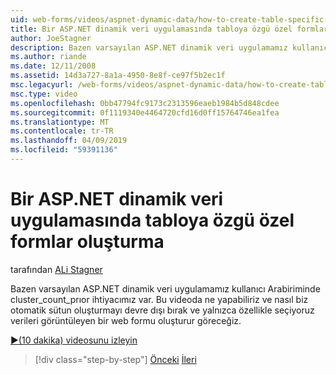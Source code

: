 ```yaml
---
uid: web-forms/videos/aspnet-dynamic-data/how-to-create-table-specific-custom-forms-in-an-aspnet-dynamic-data-application
title: Bir ASP.NET dinamik veri uygulamasında tabloya özgü özel formlar oluşturma | Microsoft Docs
author: JoeStagner
description: Bazen varsayılan ASP.NET dinamik veri uygulamamız kullanıcı Arabiriminde cluster_count_prıor ihtiyacımız var. Bu videoda ne yapabiliriz ve nasıl biz kapatabilirsiniz görüyoruz...
ms.author: riande
ms.date: 12/11/2008
ms.assetid: 14d3a727-8a1a-4950-8e8f-ce97f5b2ec1f
msc.legacyurl: /web-forms/videos/aspnet-dynamic-data/how-to-create-table-specific-custom-forms-in-an-aspnet-dynamic-data-application
msc.type: video
ms.openlocfilehash: 0bb47794fc9173c2313596eaeb1984b5d848cdee
ms.sourcegitcommit: 0f1119340e4464720cfd16d0ff15764746ea1fea
ms.translationtype: MT
ms.contentlocale: tr-TR
ms.lasthandoff: 04/09/2019
ms.locfileid: "59391136"
---
```

# <a name="how-to-create-table-specific-custom-forms-in-an-aspnet-dynamic-data-application"></a>Bir ASP.NET dinamik veri uygulamasında tabloya özgü özel formlar oluşturma

tarafından [ALi Stagner](https://github.com/JoeStagner)

Bazen varsayılan ASP.NET dinamik veri uygulamamız kullanıcı Arabiriminde cluster_count_prıor ihtiyacımız var. Bu videoda ne yapabiliriz ve nasıl biz otomatik sütun oluşturmayı devre dışı bırak ve yalnızca özellikle seçiyoruz verileri görüntüleyen bir web formu oluşturur göreceğiz.

[&#9654;(10 dakika) videosunu izleyin](https://channel9.msdn.com/Blogs/ASP-NET-Site-Videos/how-to-create-table-specific-custom-forms-in-an-aspnet-dynamic-data-application)

> [!div class="step-by-step"]
> [Önceki](how-to-remove-columns-from-your-dynamicdata-data-grids.md)
> [İleri](aspnet-dynamic-data-custom-form-formatting.md)
